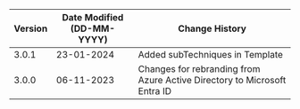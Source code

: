 | **Version** | **Date Modified (DD-MM-YYYY)** | **Change History**                                                        |
|-------------|--------------------------------|---------------------------------------------------------------------------|
| 3.0.1       | 23-01-2024                     | Added subTechniques in Template                                           |
| 3.0.0       | 06-11-2023                     | Changes for rebranding from Azure Active Directory to Microsoft Entra ID  |     
                                                                                                                 
